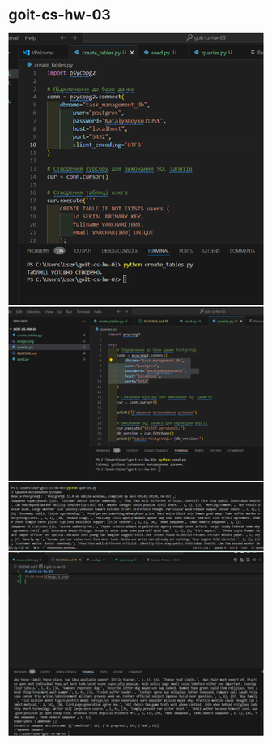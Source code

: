 # goit-cs-hw-03
![alt text](image.png)
![alt text](image-1.png)
![alt text](image-2.png)
![alt text](image-3.png)

